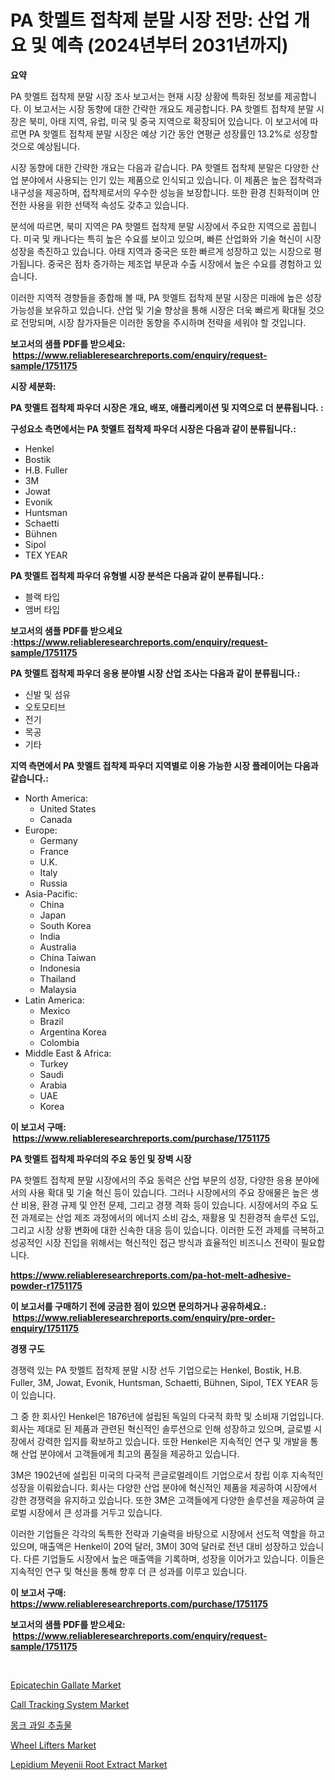 <p><h1>PA 핫멜트 접착제 분말 시장 전망: 산업 개요 및 예측 (2024년부터 2031년까지)</h1></p><p><strong>요약</strong></p>
<p><p>PA 핫멜트 접착제 분말 시장 조사 보고서는 현재 시장 상황에 특화된 정보를 제공합니다. 이 보고서는 시장 동향에 대한 간략한 개요도 제공합니다. PA 핫멜트 접착제 분말 시장은 북미, 아태 지역, 유럽, 미국 및 중국 지역으로 확장되어 있습니다. 이 보고서에 따르면 PA 핫멜트 접착제 분말 시장은 예상 기간 동안 연평균 성장률인 13.2%로 성장할 것으로 예상됩니다.</p><p>시장 동향에 대한 간략한 개요는 다음과 같습니다. PA 핫멜트 접착제 분말은 다양한 산업 분야에서 사용되는 인기 있는 제품으로 인식되고 있습니다. 이 제품은 높은 접착력과 내구성을 제공하며, 접착제로서의 우수한 성능을 보장합니다. 또한 환경 친화적이며 안전한 사용을 위한 선택적 속성도 갖추고 있습니다.</p><p>분석에 따르면, 북미 지역은 PA 핫멜트 접착제 분말 시장에서 주요한 지역으로 꼽힙니다. 미국 및 캐나다는 특히 높은 수요를 보이고 있으며, 빠른 산업화와 기술 혁신이 시장 성장을 촉진하고 있습니다. 아태 지역과 중국은 또한 빠르게 성장하고 있는 시장으로 평가됩니다. 중국은 점차 증가하는 제조업 부문과 수출 시장에서 높은 수요를 경험하고 있습니다.</p><p>이러한 지역적 경향들을 종합해 볼 때, PA 핫멜트 접착제 분말 시장은 미래에 높은 성장 가능성을 보유하고 있습니다. 산업 및 기술 향상을 통해 시장은 더욱 빠르게 확대될 것으로 전망되며, 시장 참가자들은 이러한 동향을 주시하며 전략을 세워야 할 것입니다.</p></p>
<p><strong>보고서의 샘플 PDF를 받으세요: &nbsp;<a href="https://www.reliableresearchreports.com/enquiry/request-sample/1751175">https://www.reliableresearchreports.com/enquiry/request-sample/1751175</a></strong></p>
<p><strong>시장 세분화:</strong></p>
<p><strong> PA 핫멜트 접착제 파우더 시장은 개요, 배포, 애플리케이션 및 지역으로 더 분류됩니다. :</strong></p>
<p><strong>구성요소 측면에서는 PA 핫멜트 접착제 파우더 시장은 다음과 같이 분류됩니다.:</strong></p>
<p><ul><li>Henkel</li><li>Bostik</li><li>H.B. Fuller</li><li>3M</li><li>Jowat</li><li>Evonik</li><li>Huntsman</li><li>Schaetti</li><li>Bühnen</li><li>Sipol</li><li>TEX YEAR</li></ul></p>
<p><strong> PA 핫멜트 접착제 파우더 유형별 시장 분석은 다음과 같이 분류됩니다.:</strong></p>
<p><ul><li>블랙 타입</li><li>앰버 타입</li></ul></p>
<p><strong>보고서의 샘플 PDF를 받으세요 :<a href="https://www.reliableresearchreports.com/enquiry/request-sample/1751175">https://www.reliableresearchreports.com/enquiry/request-sample/1751175</a></strong></p>
<p><strong> PA 핫멜트 접착제 파우더 응용 분야별 시장 산업 조사는 다음과 같이 분류됩니다.:</strong></p>
<p><ul><li>신발 및 섬유</li><li>오토모티브</li><li>전기</li><li>목공</li><li>기타</li></ul></p>
<p><strong>지역 측면에서 PA 핫멜트 접착제 파우더 지역별로 이용 가능한 시장 플레이어는 다음과 같습니다.:</strong></p>
<p><ul>
    <li>
        North America:
        <ul>
            <li>United States</li>
            <li>Canada</li>
        </ul>
    </li>
    <li>
        Europe:
        <ul>
            <li>Germany</li>
            <li>France</li>
            <li>U.K.</li>
            <li>Italy</li>
            <li>Russia</li>
        </ul>
    </li>
    <li>
        Asia-Pacific:
        <ul>
            <li>China</li>
            <li>Japan</li>
            <li>South Korea</li>
            <li>India</li>
            <li>Australia</li>
            <li>China Taiwan</li>
            <li>Indonesia</li>
            <li>Thailand</li>
            <li>Malaysia</li>
        </ul>
    </li>
    <li>
        Latin America:
        <ul>
            <li>Mexico</li>
            <li>Brazil</li>
            <li>Argentina Korea</li>
            <li>Colombia</li>
        </ul>
    </li>
    <li>
        Middle East & Africa:
        <ul>
            <li>Turkey</li>
            <li>Saudi</li>
            <li>Arabia</li>
            <li>UAE</li>
            <li>Korea</li>
        </ul>
    </li>
    </ul></p>
<p><strong>이 보고서 구매: &nbsp;<a href="https://www.reliableresearchreports.com/purchase/1751175">https://www.reliableresearchreports.com/purchase/1751175</a></strong></p>
<p><strong>PA 핫멜트 접착제 파우더의 주요 동인 및 장벽 시장</strong></p>
<p><p>PA 핫멜트 접착제 분말 시장에서의 주요 동력은 산업 부문의 성장, 다양한 응용 분야에서의 사용 확대 및 기술 혁신 등이 있습니다. 그러나 시장에서의 주요 장애물은 높은 생산 비용, 환경 규제 및 안전 문제, 그리고 경쟁 격화 등이 있습니다. 시장에서의 주요 도전 과제로는 산업 제조 과정에서의 에너지 소비 감소, 재활용 및 친환경적 솔루션 도입, 그리고 시장 상황 변화에 대한 신속한 대응 등이 있습니다. 이러한 도전 과제를 극복하고 성공적인 시장 진입을 위해서는 혁신적인 접근 방식과 효율적인 비즈니스 전략이 필요합니다.</p></p>
<p><strong><a href="https://www.reliableresearchreports.com/pa-hot-melt-adhesive-powder-r1751175">https://www.reliableresearchreports.com/pa-hot-melt-adhesive-powder-r1751175</a></strong></p>
<p><strong>이 보고서를 구매하기 전에 궁금한 점이 있으면 문의하거나 공유하세요.: &nbsp;<a href="https://www.reliableresearchreports.com/enquiry/pre-order-enquiry/1751175">https://www.reliableresearchreports.com/enquiry/pre-order-enquiry/1751175</a></strong></p>
<p><strong>경쟁 구도</strong></p>
<p><p>경쟁력 있는 PA 핫멜트 접착제 분말 시장 선두 기업으로는 Henkel, Bostik, H.B. Fuller, 3M, Jowat, Evonik, Huntsman, Schaetti, Bühnen, Sipol, TEX YEAR 등이 있습니다.</p><p>그 중 한 회사인 Henkel은 1876년에 설립된 독일의 다국적 화학 및 소비재 기업입니다. 회사는 제대로 된 제품과 관련된 혁신적인 솔루션으로 인해 성장하고 있으며, 글로벌 시장에서 강력한 입지를 확보하고 있습니다. 또한 Henkel은 지속적인 연구 및 개발을 통해 산업 분야에서 고객들에게 최고의 품질을 제공하고 있습니다.</p><p>3M은 1902년에 설립된 미국의 다국적 콘글로멀레이트 기업으로서 창립 이후 지속적인 성장을 이뤄왔습니다. 회사는 다양한 산업 분야에 혁신적인 제품을 제공하여 시장에서 강한 경쟁력을 유지하고 있습니다. 또한 3M은 고객들에게 다양한 솔루션을 제공하여 글로벌 시장에서 큰 성과를 거두고 있습니다.</p><p>이러한 기업들은 각각의 독특한 전략과 기술력을 바탕으로 시장에서 선도적 역할을 하고 있으며, 매출액은 Henkel이 20억 달러, 3M이 30억 달러로 전년 대비 성장하고 있습니다. 다른 기업들도 시장에서 높은 매출액을 기록하며, 성장을 이어가고 있습니다. 이들은 지속적인 연구 및 혁신을 통해 향후 더 큰 성과를 이루고 있습니다.</p></p>
<p><strong>이 보고서 구매: &nbsp; <a href="https://www.reliableresearchreports.com/purchase/1751175">https://www.reliableresearchreports.com/purchase/1751175</a></strong></p>
<p><strong>보고서의 샘플 PDF를 받으세요: &nbsp;<a href="https://www.reliableresearchreports.com/enquiry/request-sample/1751175">https://www.reliableresearchreports.com/enquiry/request-sample/1751175</a></strong><strong></strong></p>
<p>&nbsp;</p>
<p><p><a href="https://issuu.com/reportprime-2/docs/epicatechin-gallate-market-size-2030.pptx">Epicatechin Gallate Market</a></p><p><a href="https://github.com/myacatherineblakecaczo9vcsw/Market-Research-Report-List-2/blob/main/call-tracking-system-market.md">Call Tracking System Market</a></p><p><a href="https://github.com/ZacharyScthmitt4465/Market-Research-Report-List-1/blob/main/859577723110.md">몽크 과일 추출물</a></p><p><a href="https://view.publitas.com/reportprime-1/wheel-lifters-market-trends-and-market-analysis-forecasted-for-period-2024-2031/">Wheel Lifters Market</a></p><p><a href="https://issuu.com/reportprime-2/docs/lepidium-meyenii-root-extract-market-size-2030.ppt">Lepidium Meyenii Root Extract Market</a></p></p>